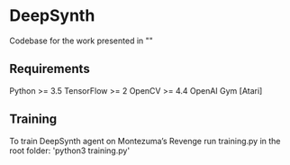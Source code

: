 # DeepSynth
Codebase for the work presented in ""

## Requirements
Python >= 3.5
TensorFlow >= 2
OpenCV >= 4.4
OpenAI Gym [Atari]

## Training

To train DeepSynth agent on Montezuma’s Revenge run training.py in the root folder:
'python3 training.py'


